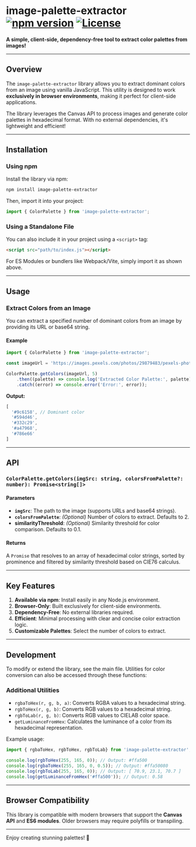 # image-palette-extractor [![npm version](https://badge.fury.io/js/image-palette-extractor.svg)](https://badge.fury.io/js/image-palette-extractor) [![License](https://img.shields.io/badge/License-BSD_3--Clause-blue.svg)](https://opensource.org/licenses/BSD-3-Clause)

**A simple, client-side, dependency-free tool to extract color palettes from images!**

---

## Overview

The `image-palette-extractor` library allows you to extract dominant colors from an image using vanilla JavaScript. This utility is designed to work **exclusively in browser environments**, making it perfect for client-side applications.

The library leverages the Canvas API to process images and generate color palettes in hexadecimal format. With no external dependencies, it's lightweight and efficient!

---

## Installation

### Using npm

Install the library via npm:

```bash
npm install image-palette-extractor
```

Then, import it into your project:

```javascript
import { ColorPalette } from 'image-palette-extractor';
```

### Using a Standalone File

You can also include it in your project using a `<script>` tag:

```html
<script src="path/to/index.js"></script>
```

For ES Modules or bundlers like Webpack/Vite, simply import it as shown above.

---

## Usage

### Extract Colors from an Image

You can extract a specified number of dominant colors from an image by providing its URL or base64 string.

#### Example

```javascript
import { ColorPalette } from 'image-palette-extractor';

const imageUrl = 'https://images.pexels.com/photos/29879483/pexels-photo-29879483/free-photo-of-karussell-aus-holz-weihnachtsdekoration.jpeg?auto=compress&cs=tinysrgb&w=1260&h=750&dpr=1';

ColorPalette.getColors(imageUrl, 5)
    .then((palette) => console.log('Extracted Color Palette:', palette))
    .catch((error) => console.error('Error:', error));
```

**Output:**

```javascript
[
  '#9c6158', // Dominant color
  '#594d46',
  '#332c29',
  '#a47968',
  '#786e66'
]
```

---

## API

### `ColorPalette.getColors(imgSrc: string, colorsFromPalette?: number): Promise<string[]>`

#### Parameters

- **`imgSrc`**: The path to the image (supports URLs and base64 strings).
- **`colorsFromPalette`**: _(Optional)_ Number of colors to extract. Defaults to 2.
- **similarityThreshold**: _(Optional)_ Similarity threshold for color comparison. Defaults to 0.1.

#### Returns

A `Promise` that resolves to an array of hexadecimal color strings, sorted by prominence and filtered by similarity threshold based on CIE76 calculus.

---

## Key Features

1. **Available via npm**: Install easily in any Node.js environment.
2. **Browser-Only**: Built exclusively for client-side environments.
3. **Dependency-Free**: No external libraries required.
4. **Efficient**: Minimal processing with clear and concise color extraction logic.
5. **Customizable Palettes**: Select the number of colors to extract.

---

## Development

To modify or extend the library, see the main file. Utilities for color conversion can also be accessed through these functions:

### Additional Utilities

- `rgbaToHex(r, g, b, a)`: Converts RGBA values to a hexadecimal string.
- `rgbToHex(r, g, b)`: Converts RGB values to a hexadecimal string.
- `rgbToLab(r, g, b)`: Converts RGB values to CIELAB color space.
- `getLuminanceFromHex`: Calculates the luminance of a color from its hexadecimal representation.

Example usage:

```javascript
import { rgbaToHex, rgbToHex, rgbToLab} from 'image-palette-extractor';

console.log(rgbToHex(255, 165, 0)); // Output: #ffa500
console.log(rgbaToHex(255, 165, 0, 0.5)); // Output: #ffa50080
console.log(rgbToLab(255, 165, 0)); // Output: [ 70.9, 23.1, 70.7 ]
console.log(getLuminanceFromHex('#ffa500')); // Output: 0.58
```

---

## Browser Compatibility

This library is compatible with modern browsers that support the **Canvas API** and **ES6 modules**. Older browsers may require polyfills or transpiling.

---

Enjoy creating stunning palettes! 🌈

